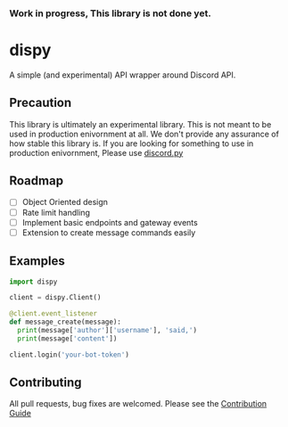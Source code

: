 ### Work in progress, This library is not done yet.

# dispy
A simple (and experimental) API wrapper around Discord API.

## Precaution
This library is ultimately an experimental library. This is not meant to be used in production enivornment at all. We don't provide any assurance of how stable this library is. If you are looking for something to use in production enivornment, Please use [discord.py](https://github.com/Rapptz/discord.py)

## Roadmap
- [ ] Object Oriented design
- [ ] Rate limit handling
- [ ] Implement basic endpoints and gateway events
- [ ] Extension to create message commands easily

## Examples
```py
import dispy

client = dispy.Client()

@client.event_listener
def message_create(message):
  print(message['author']['username'], 'said,')
  print(message['content'])

client.login('your-bot-token')
```

## Contributing
All pull requests, bug fixes are welcomed. Please see the [Contribution Guide](CONTRIBUTING.MD)



